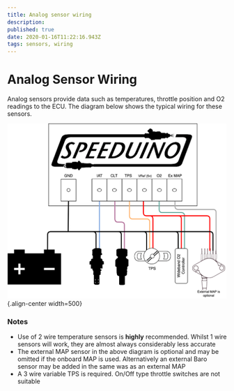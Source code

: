 ```yaml
---
title: Analog sensor wiring
description: 
published: true
date: 2020-01-16T11:22:16.943Z
tags: sensors, wiring
---
```


# Analog Sensor Wiring
Analog sensors provide data such as temperatures, throttle position and O2 readings to the ECU. The diagram below shows the typical wiring for these sensors. 

![analog_sensors.png](/img/wiring/analog_sensors.png){.align-center width=500}

### Notes
* Use of 2 wire temperature sensors is **highly** recommended. Whilst 1 wire sensors will work, they are almost always considerably less accurate
* The external MAP sensor in the above diagram is optional and may be omitted if the onboard MAP is used. Alternatively an external Baro sensor may be added in the same was as an external MAP
* A 3 wire variable TPS is required. On/Off type throttle switches are not suitable